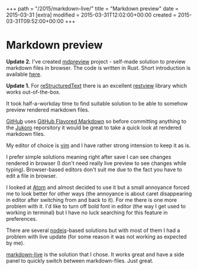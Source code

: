 +++
path = "/2015/markdown-live/"
title = "Markdown preview"
date = 2015-03-31
[extra]
modified = 2015-03-31T12:02:00+00:00
created = 2015-03-31T09:52:00+00:00
+++
# Markdown preview

<div class="note">

**Update 2.** I've created [mdpreview][mdpreview-rust] project - self-made
solution to preview markdown files in browser. The code is written in Rust.
Short introduction is available [here][mdpreview-rust-intro].

</div>
<div class="note">

**Update 1.** For [reStructuredText][rst] there is an excellent [restview][restview]
library which works out-of-the-box.

</div>

It took half-a-workday time to find suitable solution to be able to somehow
preview rendered markdown files.

[GitHub][github] uses [GitHub Flavored Markdown][ghmd] so before committing
anything to the [Jukoro][jukoro] reporsitory it would be great to take a quick
look at rendered markdown files.

My editor of choice is [vim][vim] and I have rather strong intension to keep it
as is.

I prefer simple solutions meaning right after save I can see changes rendered
in browser (I don't need really live preview to see changes while typing).
Browser-based editors don't suit me due to the fact you have to edit a file in
browser.

I looked at [Atom][atom] and almost decided to use it but a small annoyance
forced me to look better for other ways (the annoyance is about caret
disappearing in editor after switching from and back to it).
For me there is one more problem with it.
I'd like to turn off bold font in editor (the way I get used to working
in terminal) but I have no luck searching for this feature in preferences.

There are several [nodejs][node]-based solutions but with most of them I had a
problem with live update (for some reason it was not working as expected by me).

[markdown-live][mdlive] is the solution that I chose.
It works great and have a side panel to quickly switch between markdown-files.
Just great.


[github]: https://github.com/
[ghmd]: https://help.github.com/articles/github-flavored-markdown/
[jukoro]: https://github.com/ysegorov/jukoro/
[vim]: http://www.vim.org/
[atom]: https://atom.io/
[node]: https://nodejs.org/
[mdlive]: https://github.com/mobily/markdown-live
[restview]: https://mg.pov.lt/restview/
[rst]: http://docutils.sourceforge.net/rst.html
[mdpreview-rust]: https://github.com/ysegorov/mdpreview-rs
[mdpreview-rust-intro]: @/blog/20200505-mdpreview.md
